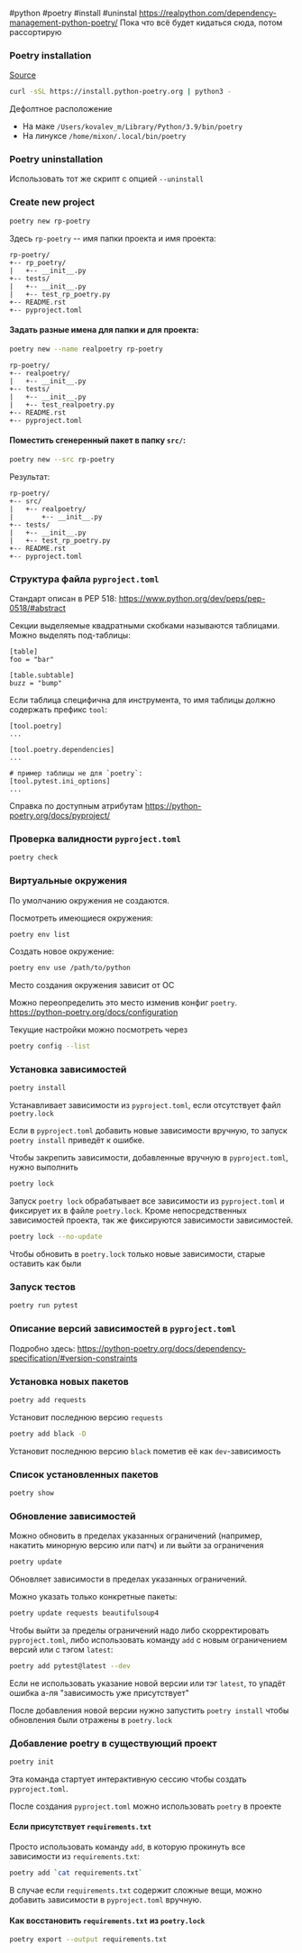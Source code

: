 #python #poetry #install #uninstal
https://realpython.com/dependency-management-python-poetry/
Пока что всё будет кидаться сюда, потом рассортирую

### Poetry installation
[Source](https://github.com/python-poetry/install.python-poetry.org)
```bash
curl -sSL https://install.python-poetry.org | python3 -
```

Дефолтное расположение
- На маке `/Users/kovalev_m/Library/Python/3.9/bin/poetry`
- На линуксе `/home/mixon/.local/bin/poetry`


### Poetry uninstallation
Использовать тот же скрипт с опцией `--uninstall`

### Create new project
```bash
poetry new rp-poetry
```
Здесь `rp-poetry` -- имя папки проекта и имя проекта:
```
rp-poetry/
+-- rp_poetry/
|   +-- __init__.py
+-- tests/
|   +-- __init__.py
|   +-- test_rp_poetry.py
+-- README.rst
+-- pyproject.toml
```


#### Задать разные имена для папки и для проекта:
```bash
poetry new --name realpoetry rp-poetry
```

```
rp-poetry/
+-- realpoetry/
|   +-- __init__.py
+-- tests/
|   +-- __init__.py
|   +-- test_realpoetry.py
+-- README.rst
+-- pyproject.toml
```

#### Поместить сгенеренный пакет в папку `src/`:
```bash
poetry new --src rp-poetry
```
Результат:
```
rp-poetry/
+-- src/
|   +-- realpoetry/
|       +-- __init__.py
+-- tests/
|   +-- __init__.py
|   +-- test_rp_poetry.py
+-- README.rst
+-- pyproject.toml
```

### Структура файла `pyproject.toml`
Стандарт описан в PEP 518: https://www.python.org/dev/peps/pep-0518/#abstract

Секции выделяемые  квадратными скобками называются таблицами. Можно выделять под-таблицы:
```
[table]
foo = "bar"

[table.subtable]
buzz = "bump"
```

Если таблица специфична для инструмента, то имя таблицы должно содержать префикс `tool`:
```
[tool.poetry]
...

[tool.poetry.dependencies]
...

# пример таблицы не для `poetry`:
[tool.pytest.ini_options]
...
```

Справка по доступным атрибутам
https://python-poetry.org/docs/pyproject/

### Проверка валидности `pyproject.toml`
```bash
poetry check
```
### Виртуальные окружения
По умолчанию окружения не создаются.

Посмотреть имеющиеся окружения:
```bash
poetry env list
```

Создать новое окружение:
```bash
poetry env use /path/to/python
```

Место создания окружения зависит от ОС

Можно переопределить это место изменив конфиг `poetry`.
https://python-poetry.org/docs/configuration

Текущие настройки можно посмотреть через 
```bash
poetry config --list
```

### Установка зависимостей
```bash
poetry install
```
Устанавливает зависимости из `pyproject.toml`, если отсутствует файл `poetry.lock`

Если в `pyproject.toml` добавить новые зависимости вручную, то запуск `poetry install` приведёт к ошибке.

Чтобы закрепить зависимости, добавленные вручную в `pyproject.toml`, нужно выполнить 
```bash
poetry lock
```

Запуск `poetry lock` обрабатывает все зависимости из `pyproject.toml` и фиксирует их в файле `poetry.lock`. Кроме непосредственных зависимостей проекта, так же фиксируются зависимости зависимостей.

```bash
poetry lock --no-update
```
Чтобы обновить в `poetry.lock` только новые зависимости, старые оставить как были

### Запуск тестов
```bash
poetry run pytest
```

### Описание версий зависимостей в `pyproject.toml`
Подробно здесь:
https://python-poetry.org/docs/dependency-specification/#version-constraints

### Установка новых пакетов
```bash
poetry add requests
```
Установит последнюю версию `requests`

```bash
poetry add black -D
```
Установит последнюю версию `black` пометив её как `dev`-зависимость

### Список установленных пакетов
```bash
poetry show
```

### Обновление зависимостей
Можно обновить в пределах указанных ограничений (например, накатить минорную версию или патч) и ли выйти за ограничения

```bash
poetry update
```
Обновляет зависимости в пределах указанных ограничений.

Можно указать только конкретные пакеты:
```bash
poetry update requests beautifulsoup4
```

Чтобы выйти за пределы ограничений надо либо скорректировать `pyproject.toml`, либо использовать команду `add` с новым ограничением версий или с тэгом `latest`:
```bash
poetry add pytest@latest --dev
```

Если не использовать указание новой версии или тэг `latest`, то упадёт ошибка а-ля "зависимость уже присутствует"

После добавления новой версии нужно запустить `poetry install` чтобы обновления были отражены в `poetry.lock`

### Добавление poetry в существующий проект
```bash
poetry init
```
Эта команда стартует интерактивную сессию чтобы создать `pyproject.toml`. 

После создания `pyproject.toml` можно использовать `poetry` в проекте

#### Если присутствует `requirements.txt`
Просто использовать команду `add`, в которую прокинуть все зависимости из `requirements.txt`:
```bash
poetry add `cat requirements.txt`
```

В случае если `requirements.txt` содержит сложные вещи, можно добавить зависимости в `pyproject.toml` вручную.

#### Как восстановить `requirements.txt` из `poetry.lock`
```bash
poetry export --output requirements.txt
```